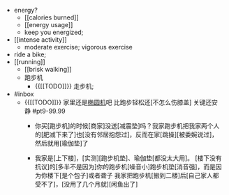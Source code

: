 - energy?
    - [[calories burned]]
    - [[energy usage]]
    - keep you energized;
- [[intense activity]]
    - moderate exercise; vigorous exercise
- ride a bike; 
- [[running]]
    - [[brisk walking]]
    - 跑步机
        - {{[[TODO]]}} 走步机; 
- #inbox
    - {{[[TODO]]}} 家里还是[椭圆机](https://bbs.saraba1st.com/2b/thread-2034818-1-1.html)吧  比跑步轻松还[不怎么伤膝盖]  关键还安静   #pt9-99.99
        - 你买[跑步机]的时候[商家]没送[减震垫]吗？我家跑步机把我家两个人的[肥减下来了]也[没有邻居抱怨过]，反而在家[跳操][被委婉说过]，然后就用[瑜伽垫]了


        - 我家是[上下楼]，[实测][跑步机垫]、瑜伽垫[都没太大用]。
[楼下没有抗议]的[多半不是因为]你的跑步机[噪音小]跑步机垫[消音强]，而是因为你楼下[是个包子]或者聋子
我家把跑步机[搬到二楼]后[自己家人都受不了]，[没用了几个月就][闲鱼出了]

